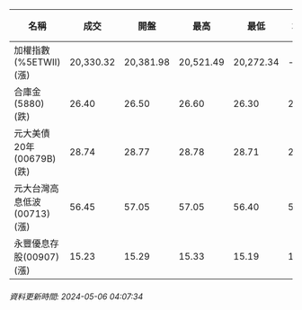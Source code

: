 | 名稱 | 成交 | 開盤 | 最高 | 最低 | 均價 | 成交金額(億) | 昨收 | 漲跌幅 | 漲跌 | 總量 | 昨量 | 振幅 |
| -------- | -------- | -------- | -------- |-------- | -------- | -------- |-------- |-------- |-------- | -------- | -------- |-------- |
|加權指數(%5ETWII) (漲)|20,330.32|20,381.98|20,521.49|20,272.34|-|4,057.83|20,222.44|0.53%|107.88|8,442,563|0|1.23%|
|合庫金(5880) (跌)|26.40|26.50|26.60|26.30|26.48|2.55|26.45|0.19%|0.05|9,613|12,152|1.13%|
|元大美債20年(00679B) (跌)|28.74|28.77|28.78|28.71|28.74|13.37|28.77|0.10%|0.03|46,532|29,778|0.24%|
|元大台灣高息低波(00713) (漲)|56.45|57.05|57.05|56.40|56.70|2.13|56.40|0.09%|0.05|3,749|3,663|1.15%|
|永豐優息存股(00907) (漲)|15.23|15.29|15.33|15.19|15.27|0.286|15.22|0.07%|0.01|1,870|1,685|0.92%|
###### 資料更新時間: 2024-05-06 04:07:34